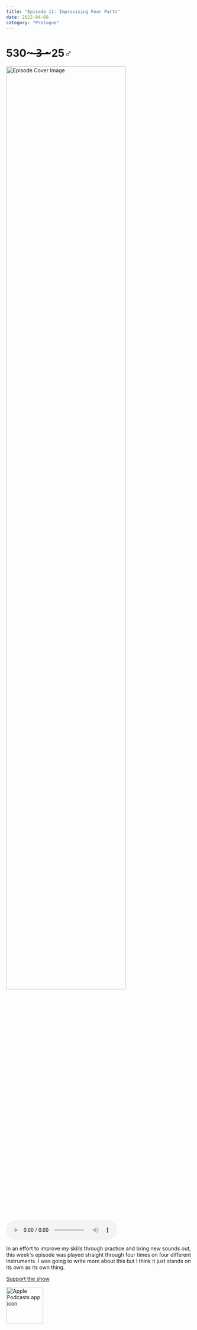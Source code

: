 ```yaml
---
title: "Episode 11: Improvising Four Parts"
date: 2022-04-08
category: "Prologue"
---
```

# 530~ ̶3̶ ̶~25♂
<img src="https://artwork.captivate.fm/4a360b82-1f4e-4b30-a362-1bc2d6dc7d7a/60854458c4d1acdf4e1c2f79c4137142d85d78e379bdafbd69bd34c85f5819ad.jpg" alt="Episode Cover Image" width=80%/>
<audio controls>
  <source src="https://podcasts.captivate.fm/media/05300d1c-751a-4640-9274-b39e0dffd3f1/10405602-episode-11-improvising-four-parts.mp3" type="audio/mpeg">
  Your browser does not support the audio element.
</audio>

<p>In an effort to improve my skills through practice and bring new sounds out, this week&apos;s episode was played straight through four times on four different instruments. I was going to write more about this but I think it just stands on its own as its own thing. </p><a rel="payment" href="https://www.paypal.com/donate/?hosted_button_id=WX3GRUK5BHJLS">Support the show</a>

<a href="https://podcasts.apple.com/us/podcast/living-room-music/id1608791560?tscg=30200&itsct=podcast_box_appicon&ls=1&mttnsubad=1608791560" style="display: inline-block;"><img src="https://toolbox.marketingtools.apple.com/api/v2/badges/app-icon-podcasts/standard/en-us" alt="Apple Podcasts app icon" style="width: 100px; height: 100px; vertical-align: middle; object-fit: contain;" /></a>
    